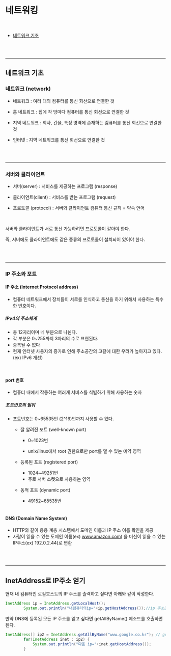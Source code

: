 # 네트워킹

<br>

- [네트워크 기초](#네트워크-기초)



<br>

<br>

---

## 네트워크 기초

### 네트워크 (network)

- 네트워크 : 여러 대의 컴퓨터를 통신 회선으로 연결한 것
- 홈 네트워크 : 집에 각 방마다 컴퓨터를 통신 회선으로 연결한 것
- 지역 네트워크 : 회사, 건물, 특정 영역에 존재하는 컴퓨터를 통신 회선으로 연결한 것

- 인터넷 : 지역 네트워크를 통신 회선으로 연결한 것

<br>

<br>

---

### 서버와 클라이언트

- 서버(server) : 서비스를 제공하는 프로그램 (response)

- 클라이언트(client) : 서비스를 받는 프로그램 (request)

- 프로토콜 (protocol) : 서버와 클라이언트 컴퓨터 통신 규칙 = 약속 언어

<br>

서버와 클라이언트가 서로 통신 가능하려면 프로토콜이 같아야 한다.

즉, 서버에도 클라이언트에도 같은 종류의 프로토콜이 설치되어 있어야 한다.

<br>

<br>

---

### IP 주소와 포트

#### IP 주소 (Internet Protocol address) 

- 컴퓨터 네트워크에서 장치들이 서로를 인식하고 통신을 하기 위해서 사용하는 특수한 번호이다.

##### IPv4의 주소체계

- 총 12자리이며 네 부분으로 나뉜다.
- 각 부분은 0~255까지 3자리의 수로 표현된다.
- 중복될 수 없다
- 현재 인터넷 사용자의 증가로 인해 주소공간의 고갈에 대한 우려가 높아지고 있다. (ex) IPv6 개선)

<br>

#### port 번호 

- 컴퓨터 내에서 작동하는 여러개 서비스를 식별하기 위해 사용하는 숫자 

##### 포트번호의 범위

- 포트번호는 0~65535번 (2^16)번까지 사용할 수 있다.

  - 잘 알려진 포트 (well-known port) 

    - 0~1023번

    - unix/linux에서 root 권한으로만 port를 열 수 있는 예약 영역

  - 등록된 포트 (registered port) 

    - 1024~49251번
    - 주로 서버 소켓으로 사용하는 영역

  - 동적 포트 (dynamic port) 

    -  49152~65535번

  <br>

#### DNS (Domain Name System)

- HTTP와 같이 응용 계층 시스템에서 도메인 이름과 IP 주소 이름 확인을 제공 
- 사람이 읽을 수 있는 도메인 이름(ex) www.amazon.com) 을 머신이 읽을 수 있는 IP주소(ex) 192.0.2.44)로 변환

<br>

<br>

----

## InetAddress로 IP주소 얻기

현재 내 컴퓨터인 로컬호스트의 IP 주소를 출력하고 싶다면 아래와 같이 작성한다.

```java
InetAddress ip = InetAddress.getLocalHost();
		System.out.println("내컴퓨터의ip="+ip.getHostAddress());//ip 주소값
```



만약 DNS에 등록된 모든 IP 주소를 얻고 싶다면 getAllByName()  메소드를 호출하면 된다.

```java
InetAddress[] ip2 = InetAddress.getAllByName("www.google.co.kr"); // google의 ip 주소값
		for(InetAddress inet : ip2) {
			System.out.println("다음 ip="+inet.getHostAddress());
		}
```

